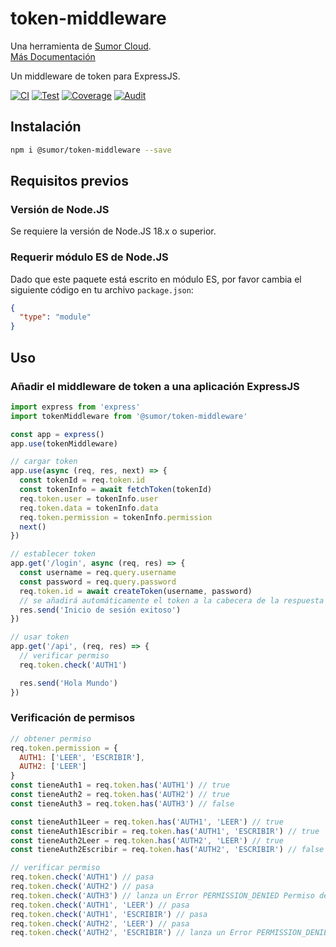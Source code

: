# token-middleware

Una herramienta de [Sumor Cloud](https://sumor.cloud).  
[Más Documentación](https://sumor.cloud/token-middleware)

Un middleware de token para ExpressJS.

[![CI](https://github.com/sumor-cloud/token-middleware/actions/workflows/ci.yml/badge.svg)](https://github.com/sumor-cloud/token-middleware/actions/workflows/ci.yml)
[![Test](https://github.com/sumor-cloud/token-middleware/actions/workflows/ut.yml/badge.svg)](https://github.com/sumor-cloud/token-middleware/actions/workflows/ut.yml)
[![Coverage](https://github.com/sumor-cloud/token-middleware/actions/workflows/coverage.yml/badge.svg)](https://github.com/sumor-cloud/token-middleware/actions/workflows/coverage.yml)
[![Audit](https://github.com/sumor-cloud/token-middleware/actions/workflows/audit.yml/badge.svg)](https://github.com/sumor-cloud/token-middleware/actions/workflows/audit.yml)

## Instalación

```bash
npm i @sumor/token-middleware --save
```

## Requisitos previos

### Versión de Node.JS

Se requiere la versión de Node.JS 18.x o superior.

### Requerir módulo ES de Node.JS

Dado que este paquete está escrito en módulo ES, por favor cambia el siguiente código en tu archivo `package.json`:

```json
{
  "type": "module"
}
```

## Uso

### Añadir el middleware de token a una aplicación ExpressJS

```javascript
import express from 'express'
import tokenMiddleware from '@sumor/token-middleware'

const app = express()
app.use(tokenMiddleware)

// cargar token
app.use(async (req, res, next) => {
  const tokenId = req.token.id
  const tokenInfo = await fetchToken(tokenId)
  req.token.user = tokenInfo.user
  req.token.data = tokenInfo.data
  req.token.permission = tokenInfo.permission
  next()
})

// establecer token
app.get('/login', async (req, res) => {
  const username = req.query.username
  const password = req.query.password
  req.token.id = await createToken(username, password)
  // se añadirá automáticamente el token a la cabecera de la respuesta con la cookie 't'
  res.send('Inicio de sesión exitoso')
})

// usar token
app.get('/api', (req, res) => {
  // verificar permiso
  req.token.check('AUTH1')

  res.send('Hola Mundo')
})
```

### Verificación de permisos

```javascript
// obtener permiso
req.token.permission = {
  AUTH1: ['LEER', 'ESCRIBIR'],
  AUTH2: ['LEER']
}
const tieneAuth1 = req.token.has('AUTH1') // true
const tieneAuth2 = req.token.has('AUTH2') // true
const tieneAuth3 = req.token.has('AUTH3') // false

const tieneAuth1Leer = req.token.has('AUTH1', 'LEER') // true
const tieneAuth1Escribir = req.token.has('AUTH1', 'ESCRIBIR') // true
const tieneAuth2Leer = req.token.has('AUTH2', 'LEER') // true
const tieneAuth2Escribir = req.token.has('AUTH2', 'ESCRIBIR') // false

// verificar permiso
req.token.check('AUTH1') // pasa
req.token.check('AUTH2') // pasa
req.token.check('AUTH3') // lanza un Error PERMISSION_DENIED Permiso denegado: AUTH3
req.token.check('AUTH1', 'LEER') // pasa
req.token.check('AUTH1', 'ESCRIBIR') // pasa
req.token.check('AUTH2', 'LEER') // pasa
req.token.check('AUTH2', 'ESCRIBIR') // lanza un Error PERMISSION_DENIED Permiso denegado: AUTH2=ESCRIBIR
```

